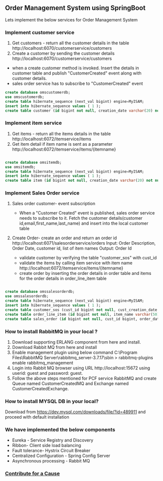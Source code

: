 ## Order Management System using SpringBoot

Lets implement the below services for  Order Management System

### Implement customer service

1. Get customers - return all the customer details in the table
   http://localhost:6070/customerservice/customers
2. Create a customer by sending the customer details
   http://localhost:6070/customerservice/customers
- when a create customer method is invoked. Insert the details in customer table and publish "CustomerCreated" event along with customer details.
- sales order service has to subscribe to "CustomerCreated" event 

```SQL
create database omscustomerdb;
use omscustomerdb;
create table hibernate_sequence (next_val bigint) engine=MyISAM;
insert into hibernate_sequence values ( 1 );
create table customer (id bigint not null, creation_date varchar(20) not null, email varchar(50) not null, first_name varchar(50) not null, last_name varchar(50) not null, primary key (id)) engine=MyISAM;

```

### Implement item service

1. Get items - return all the items details in the table
   http://localhost:6072/itemservice/items
2. Get item detail if item name is sent as a parameter
   http://localhost:6072/itemservice/items/{itemname}

```SQL

create database omsitemdb;
use omsitemdb;
create table hibernate_sequence (next_val bigint) engine=MyISAM;
insert into hibernate_sequence values ( 1 );
create table item (id bigint not null, creation_date varchar(20) not null, description varchar(100) not null, item_name varchar(50) not null, price double precision, primary key (id)) engine=MyISAM;

```

### Implement Sales Order service

1. Sales order customer- event subscription
   - When a "Customer Created" event is published, sales order service needs to subscribe to it. Fetch the customer details(customer id,email,first_name,last_name) 
     and insert into the local customer table

2. Create Order- create an order and return an order id
   http://localhost:6071/salesorderservice/orders
   Input: Order Description, Order Date, customer id, list of item names
   Output: Order Id
   - validate customer by verifying the table "customer_sos" with cust_id
   - validate the items by calling item service with item name
     http://localhost:6072/itemservice/items/{itemname}
   - create order by inserting the order details in  order table and items for the order details in order_line_item table

```SQL

create database omssalesorderdb;
use omssalesorderdb;
create table hibernate_sequence (next_val bigint) engine=MyISAM;
insert into hibernate_sequence values ( 1 );
create table customer_sos (cust_id bigint not null, cust_creation_date varchar(20) not null, email varchar(50) not null, cust_first_name varchar(50) not null, cust_last_name varchar(50) not null, primary key (cust_id)) engine=MyISAM;
create table order_line_item (id bigint not null, item_name varchar(50) not null, item_quantity double precision, order_id bigint, primary key (id)) engine=MyISAM;
create table sales_order (id bigint not null, cust_id bigint, order_date varchar(20) not null, order_desc varchar(100) not null, total_price double precision, primary key (id)) engine=MyISAM;

```
  
### How to install RabbitMQ in your local ?
1. Download supporting ERLANG component from here  and install.
2. Download Rabbit MQ from here and install
3. Enable management plugin using below command
C:\Program Files\RabbitMQ Server\rabbitmq_server-3.7.17\sbin  > rabbitmq-plugins enable rabbitmq_management
4. Login into Rabbit MQ browser using URL http://localhost:15672 using userid: guest and password: guest.
5. Follow the above steps mentioned for PCF service RabbitMQ and create Queue named CustomerCreatedMQ and Exchange named CustomerCreatedExchange.

### How to install MYSQL DB in your local?
Download from https://dev.mysql.com/downloads/file/?id=489911 and proceed with default installation

### We have implemented the below components
- Eureka - Service Registry and Discovery
- Ribbon- Client side load balancing
- Fault tolerance- Hystrix Circuit Breaker
- Centralized Configuration - Spring Config Server
- Asynchronous processing - Rabbit MQ

### [Contribute for a Cause](http://bit.ly/2WryDT8)